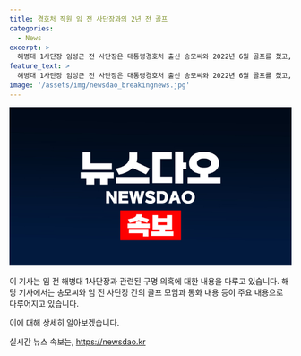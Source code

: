 ```yaml
---
title: 경호처 직원 임 전 사단장과의 2년 전 골프
categories:
  - News
excerpt: >
  해병대 1사단장 임성근 전 사단장은 대통령경호처 출신 송모씨와 2022년 6월 골프를 쳤고, 송씨는 임 전 사단장과의 통화를 주장한다. 이에 대해 공수처는 출입기록 등을 확인하고, 이씨와 A씨의 통화 녹취록에 송씨가 등장한다. 또한, 송씨가 VIP에게 구명 시도를 요청한 의혹이 제기되었다. 임 전 사단장과 송씨는 이를 부인하고 있으며, 이에 대한 추가 수사가 예상된다.
feature_text: >
  해병대 1사단장 임성근 전 사단장은 대통령경호처 출신 송모씨와 2022년 6월 골프를 쳤고, 송씨는 임 전 사단장과의 통화를 주장한다. 이에 대해 공수처는 출입기록 등을 확인하고, 이씨와 A씨의 통화 녹취록에 송씨가 등장한다. 또한, 송씨가 VIP에게 구명 시도를 요청한 의혹이 제기되었다. 임 전 사단장과 송씨는 이를 부인하고 있으며, 이에 대한 추가 수사가 예상된다.
image: '/assets/img/newsdao_breakingnews.jpg'
---
```


<p><img src="/assets/img/newsdao_breakingnews.jpg" alt="cryptoinkorea 속보" /></p>

<p>이 기사는 임 전 해병대 1사단장과 관련된 구명 의혹에 대한 내용을 다루고 있습니다. 해당 기사에서는 송모씨와 임 전 사단장 간의 골프 모임과 통화 내용 등이 주요 내용으로 다루어지고 있습니다. </p>

<p>이에 대해 상세히 알아보겠습니다. </p>
실시간 뉴스 속보는, <a href="https://newsdao.kr" rel="dofollow">https://newsdao.kr</a>


